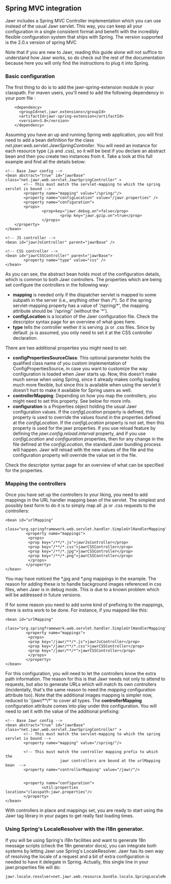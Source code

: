 Spring MVC integration
----------------------

Jawr includes a Spring MVC Controller implementation which you can use
instead of the usual Jawr servlet. This way, you can keep all your
configuration in a single consistent format and benefit with the
incredibly flexible configuration system that ships with Spring. The
version supported is the 2.0.x version of spring MVC

Note that if you are new to Jawr, reading this guide alone will not
suffice to understand how Jawr works, so do check out the rest of the
documentation because here you will only find the instructions to plug
it into Spring.

### Basic configuration

The first thing to do is to add the jawr-spring-extension module
in your classpath. For maven users, you'll need to add the following
dependency in your pom file :


        <dependency>
          <groupId>net.jawr.extensions</groupId>
          <artifactId>jawr-spring-extension</artifactId>
          <version>3.8</version>
        </dependency>


Assuming you have an up and running Spring web application, you will
first need to add a bean definition for the class
*net.jawr.web.servlet.JawrSpringController*. You will need an instance
for each resource type (.js and .css), so it will be best if you declare
an abstract bean and then you create two instances from it. Take a look
at this full example and find all the details below:

    <!-- Base Jawr config -->
    <bean abstract="true" id="jawrBase"  class="net.jawr.web.servlet.JawrSpringController" >
            <!-- This must match the servlet-mapping to which the spring servlet is bound -->
            <property name="mapping" value="/spring/"/>
            <property name="configLocation" value="/jawr.properties" />
            <property name="configuration">
            <props>
                    <prop>key="jawr.debug.on">false</prop>
                            <prop key="jawr.gzip.on">true</prop> 
                    </props>
        </property>
    </bean>

    <!-- JS controller -->
    <bean id="jawrJsController" parent="jawrBase" />
      
    <!-- CSS controller -->
    <bean id="jawrCSSController" parent="jawrBase">
            <property name="type" value="css" />
    </bean>


As you can see, the abstract bean holds most of the configuration
details, which is common to both Jawr controllers. The properties which
are being set configure the controllers in the following way:

-   **mapping** is needed only if the dispatcher servlet is mapped to
    some subpath in the server (i.e., anything other than /\*). So if
    the spring servlet-mapping property has a value of '/spring/\*', the
    mapping attribute should be '/spring/' (without the '\*').
-   **configLocation** is a location of the Jawr configuration file.
    Check the descriptor syntax page for an overview of what goes here.
-   **type** tells the controller wether it is serving .js or
    .css files. Since by default .js is assumed, you only need to set it
    at the CSS controller declaration.

   There are two additional properties you might need to set:

-   **configPropertiesSourceClass**: This optional parameter holds the
    qualified class name of you custom implementation of
    ConfigPropertiesSource, in case you want to customize the way
    configuration is loaded when Jawr starts up. Now, this doesn't make
    much sense when using Spring, since it already makes config loading
    much more flexible, but since this is available when using the
    servlet it doesn't hurt to make it available for Spring users
    as well.
-   **controllerMapping**: Depending on how you map the controllers, you
    might need to set this property. See below for more info.
-   **configuration** is a Properties object holding the usual Jawr
    configuration values. If the *configLocation* property is defined,
    this property is used to override the values found in the properties
    defined at the *configLocation*. If the *configLocation* property is
    not set, then this property is used for the jawr properties. If you
    use reload feature by defining the *jawr.config.reload.interval*
    property, and if you use *configLocation* and *configuration*
    properties, then for any change in the file defined at the
    *configLocation*, the standard Jawr bundling process will happen.
    Jawr will reload with the new values of the file and the
    configuration property will override the value set in the file.

   Check the descriptor syntax page for an overview of what can be
    specified for the properties.


### Mapping the controllers

Once you have set up the controllers to your liking, you need to add
mappings in the URL handler mapping bean of the servlet. The simplest
and possibly best form to do it is to simply map all .js or .css
requests to the controllers:


    <bean id="urlMapping"
              class="org.springframework.web.servlet.handler.SimpleUrlHandlerMapping">
             <property name="mappings">
              <props>
              <prop key="/**/*.js">jawrJsController</prop>
              <prop key="/**/*.css">jawrCSSController</prop>
              <prop key="/**/*.jpg">jawrCSSController</prop>
              <prop key="/**/*.png">jawrCSSController</prop>
              </props>
             </property>
    </bean>


You may have noticed the \*.jpg and \*.png mappings in the example. The
reason for adding these is to handle background images referenced in css
files, when Jawr is in debug mode. This is due to a known problem which
will be addressed in future versions.

If for some reason you need to add some kind of prefixing to the
mappings, there is extra work to be done. For instance, if you mapped
like this:


    <bean id="urlMapping"
              class="org.springframework.web.servlet.handler.SimpleUrlHandlerMapping">
             <property name="mappings">
              <props>
              <prop key="/jawr/**/*.js">jawrJsController</prop>
              <prop key="/jawr/**/*.css">jawrCSSController</prop>
              <prop key="/jawr/**/*">jawrCSSController</prop>
              </props>
             </property>
    </bean>


For this configuration, you will need to let the controllers know the
extra path information. The reason for this is that Jawr needs not only
to attend to requests, but also to generate URLs which will match its
own controllers (incidentally, that's the same reason to need the
*mapping* configuration attribute too). Note that the additional images
mapping is simpler now, reduced to '/jawr/\*\*/\*' to cover all types.
The **controllerMapping** configuration attribute comes into play under
this configuration. You will need to set it with the value of the
additional prefixing:


    <!-- Base Jawr config -->
    <bean abstract="true" id="jawrBase"  class="net.jawr.web.servlet.JawrSpringController" >
            <!-- This must match the servlet-mapping to which the spring servlet is bound -->
            <property name="mapping" value="/spring/"/>
            
            <!-- This must match the controller mapping prefix to which the 
                            jawr controllers are bound at the urlMapping bean  -->
            <property name="controllerMapping" value="/jawr/"/>
            
            
            <property name="configuration">
                    <util:properties location="classpath:jawr.properties"/>
            </property>
    </bean>

With controllers in place and mappings set, you are ready to start using
the Jawr tag library in your pages to get really fast loading times.

### Using Spring's LocaleResolver with the i18n generator.

If you will be using Spring's i18n facilities and want to generate 18n
message scripts (check the 18n generator docs), you can integrate both systems by letting Jawr use Spring's LocaleResolver. Jawr has its own
way of resolving the locale of a request and a bit of extra
configuration is needed to have it delegate in Spring. Actually, this
single line in your jawr.properties file will do:


    jawr.locale.resolver=net.jawr.web.resource.bundle.locale.SpringLocaleResolver

